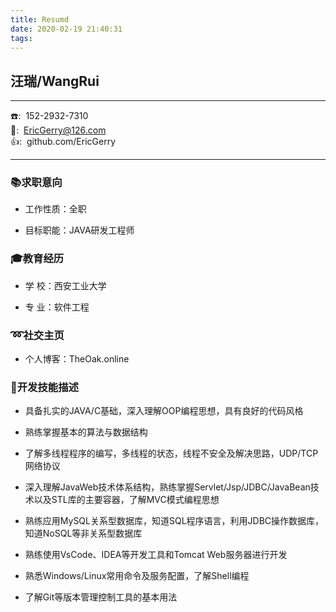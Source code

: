 ```yaml
---
title: Resumd
date: 2020-02-19 21:40:31
tags:
---
```

## **汪瑞/WangRui**

<!--more-->

---

:phone::&nbsp;&nbsp;152-2932-7310</br>
:e-mail::&nbsp;&nbsp;EricGerry@126.com</br>
:+1::&nbsp;&nbsp;github.com/EricGerry</br>

---

### :books:**求职意向**

* 工作性质：全职</br>

* 目标职能：JAVA研发工程师</br>

### :mortar_board:**教育经历**

* 学 校：西安工业大学</br>

* 专 业：软件工程</br>

### :loop:**社交主页**

* 个人博客：TheOak.online

### :hammer:**开发技能描述**

* 具备扎实的JAVA/C基础，深入理解OOP编程思想，具有良好的代码风格

* 熟练掌握基本的算法与数据结构

* 了解多线程程序的编写，多线程的状态，线程不安全及解决思路，UDP/TCP网络协议

* 深入理解JavaWeb技术体系结构，熟练掌握Servlet/Jsp/JDBC/JavaBean技术以及STL库的主要容器，了解MVC模式编程思想

* 熟练应用MySQL关系型数据库，知道SQL程序语言，利用JDBC操作数据库，知道NoSQL等非关系型数据库

* 熟练使用VsCode、IDEA等开发工具和Tomcat Web服务器进行开发

* 熟悉Windows/Linux常用命令及服务配置，了解Shell编程

* 了解Git等版本管理控制工具的基本用法
